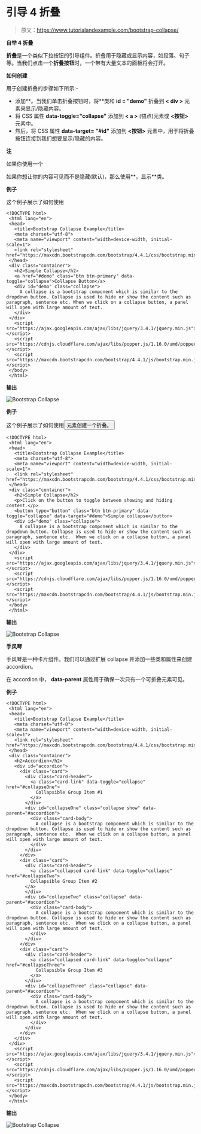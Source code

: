 # 引导 4 折叠

> 原文：<https://www.tutorialandexample.com/bootstrap-collapse/>

**自举 4 折叠**

**折叠**是一个类似下拉按钮的引导组件。折叠用于隐藏或显示内容，如段落、句子等。当我们点击一个**折叠按钮**时，一个带有大量文本的面板将会打开。

**如何创建**

用于创建折叠的步骤如下所示:-

*   添加**。当我们单击折叠按钮时，将**类和 **id = "demo"** 折叠到 **< div >** 元素来显示/隐藏内容。
*   将 CSS 属性 **data-toggle="collapse"** 添加到 **< a >** (锚点)元素或 **<按钮>** 元素中。
*   然后，将 CSS 属性 **data-target= "#id"** 添加到 **<按钮>** 元素中，用于将折叠按钮连接到我们想要显示/隐藏的内容。

**注**

如果你使用一个

如果你想让你的内容可见而不是隐藏(默认)，那么使用**。显示**类。

**例子**

这个例子展示了如何使用

```
<!DOCTYPE html>
 <html lang="en">
 <head>
   <title>Bootstrap Collapse Example</title>
   <meta charset="utf-8">
   <meta name="viewport" content="width=device-width, initial-scale=1">
   <link rel="stylesheet" href="https://maxcdn.bootstrapcdn.com/bootstrap/4.4.1/css/bootstrap.min.css">
 </head> 
 <div class="container">
   <h2>Simple Collapse</h2>
   <a href="#demo" class="btn btn-primary" data-toggle="collapse">Collapse Button</a>
   <div id="demo" class="collapse">
     A collapse is a bootstrap component which is similar to the dropdown button. Collapse is used to hide or show the content such as paragraph, sentence etc. When we click on a collapse button, a panel will open with large amount of text.
   </div>
 </div>
   <script src="https://ajax.googleapis.com/ajax/libs/jquery/3.4.1/jquery.min.js"></script>
   <script src="https://cdnjs.cloudflare.com/ajax/libs/popper.js/1.16.0/umd/popper.min.js"></script>
   <script src="https://maxcdn.bootstrapcdn.com/bootstrap/4.4.1/js/bootstrap.min.js"></script>
 </body>
 </html> 
```

**输出**

![Bootstrap Collapse](img/db52345512d87ae817cb65e39a2facd9.png)

**例子**

这个例子展示了如何使用<button>元素创建一个折叠。</button>

```
<!DOCTYPE html>
 <html lang="en">
 <head>
   <title>Bootstrap Collapse Example</title>
   <meta charset="utf-8">
   <meta name="viewport" content="width=device-width, initial-scale=1">
   <link rel="stylesheet" href="https://maxcdn.bootstrapcdn.com/bootstrap/4.4.1/css/bootstrap.min.css"> 
 </head>
 <div class="container">
   <h2>Simple Collapse</h2>
   <p>Click on the button to toggle between showing and hiding content.</p>
   <button type="button" class="btn btn-primary" data-toggle="collapse" data-target="#demo">Simple collapse</button>
   <div id="demo" class="collapse">
     A collapse is a bootstrap component which is similar to the dropdown button. Collapse is used to hide or show the content such as paragraph, sentence etc.  When we click on a collapse button, a panel will open with large amount of text.
   </div>
 </div> 
   <script src="https://ajax.googleapis.com/ajax/libs/jquery/3.4.1/jquery.min.js"></script>
   <script src="https://cdnjs.cloudflare.com/ajax/libs/popper.js/1.16.0/umd/popper.min.js"></script>
   <script src="https://maxcdn.bootstrapcdn.com/bootstrap/4.4.1/js/bootstrap.min.js"></script>
 </body>
 </html> 
```

**输出**

![Bootstrap Collapse](img/7aa314eea670b47973dfc5e30a685a6e.png)

**手风琴**

手风琴是一种卡片组件。我们可以通过扩展 collapse 并添加一些类和属性来创建 accordion。

在 accordion 中， **data-parent** 属性用于确保一次只有一个可折叠元素可见。

**例子**

```
<!DOCTYPE html>
 <html lang="en">
 <head>
   <title>Bootstrap Collapse Example</title>
   <meta charset="utf-8">
   <meta name="viewport" content="width=device-width, initial-scale=1">
   <link rel="stylesheet" href="https://maxcdn.bootstrapcdn.com/bootstrap/4.4.1/css/bootstrap.min.css">
 </head>
 <div class="container">
   <h2>Accordion</h2>
   <div id="accordion">
     <div class="card"> 
       <div class="card-header">
         <a class="card-link" data-toggle="collapse" href="#collapseOne">
           Collapsible Group Item #1
         </a>
       </div>
       <div id="collapseOne" class="collapse show" data-parent="#accordion">
         <div class="card-body">
           A collapse is a bootstrap component which is similar to the dropdown button. Collapse is used to hide or show the content such as paragraph, sentence etc.  When we click on a collapse button, a panel will open with large amount of text.
         </div>
       </div> 
     </div>
     <div class="card">
       <div class="card-header">
         <a class="collapsed card-link" data-toggle="collapse" href="#collapseTwo">
         Collapsible Group Item #2
       </a>
       </div> 
       <div id="collapseTwo" class="collapse" data-parent="#accordion">
         <div class="card-body">
           A collapse is a bootstrap component which is similar to the dropdown button. Collapse is used to hide or show the content such as paragraph, sentence etc.  When we click on a collapse button, a panel will open with large amount of text.
         </div>
       </div>
     </div>
     <div class="card">
       <div class="card-header">
         <a class="collapsed card-link" data-toggle="collapse" href="#collapseThree">
           Collapsible Group Item #3
         </a>
       </div>
       <div id="collapseThree" class="collapse" data-parent="#accordion"> 
         <div class="card-body">
           A collapse is a bootstrap component which is similar to the dropdown button. Collapse is used to hide or show the content such as paragraph, sentence etc.  When we click on a collapse button, a panel will open with large amount of text.
         </div>
       </div>
     </div>
   </div>
 </div>
   <script src="https://ajax.googleapis.com/ajax/libs/jquery/3.4.1/jquery.min.js"></script>
   <script src="https://cdnjs.cloudflare.com/ajax/libs/popper.js/1.16.0/umd/popper.min.js"></script>
   <script src="https://maxcdn.bootstrapcdn.com/bootstrap/4.4.1/js/bootstrap.min.js"></script>
 </body>
 </html> 
```

**输出**

![Bootstrap Collapse](img/ee1ca9de91897dcb84130709c69a2a8b.png)